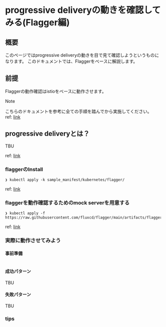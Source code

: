 # progressive deliveryの動きを確認してみる(Flagger編)

## 概要

このページではprogressive deliveryの動きを目で見て確認しようというものになります。
このドキュメントでは、Flaggerをベースに解説します。

## 前提

Flaggerの動作確認はistioをベースに動作させます。

> [!NOTE]
> こちらのドキュメントを参考に全ての手順を踏んでから実施してください。
> <br> ref: [link](../../sample_manifest/kubernetes/apm_tempo/README.md)

## progressive deliveryとは？

TBU

ref: [link](https://docs.flagger.app/usage/deployment-strategies#canary-release)

### flaggerのInstall

```:terminal
❯ kubectl apply -k sample_manifest/kubernetes/flagger/
```

ref: [link](https://docs.flagger.app/usage/deployment-strategies#canary-release)

### flaggerを動作確認するためのmock serverを用意する

```:terminal
❯ kubectl apply -f https://raw.githubusercontent.com/fluxcd/flagger/main/artifacts/flagger/crd.yaml
```

ref: [link]()

### 実際に動作させてみよう

#### 事前準備

```:terminal

```

#### 成功パターン

TBU

#### 失敗パターン

TBU

### tips
